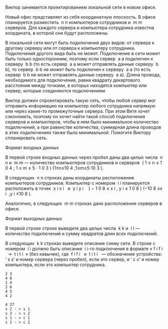 Виктор занимается проектированием локальной сети в новом офисе.

Новый офис представляет из себя координатную плоскость. В офисе планируется разместить ﻿
n
n﻿ компьютеров сотрудников и ﻿
m
m﻿ серверов. Для каждого сервера и компьютера сотрудника известна координата, в которой они будут расположены.

В локальной сети могут быть подключения двух видов: от сервера к другому серверу или от сервера к компьютеру сотрудника. Подключений другого вида быть не может. Подключение в сети может быть только односторонним, поэтому если сервер ﻿
a
a﻿ подключен к серверу ﻿
b
b﻿ (то есть сервер ﻿
a
a﻿ может отправлять данные серверу ﻿
b
b﻿), то сервер ﻿
b
b﻿ не может быть подключен к серверу ﻿
a
a﻿ (то есть сервер ﻿
b
b﻿ не может отправлять данные серверу ﻿
a
a﻿). Длина провода, необходимого для подключения, равна квадрату декартового расстояния между точками, в которых находятся компьютер или сервер, которые соединяются подключением.

Виктор должен спроектировать такую сеть, чтобы любой сервер мог отправить информацию на компьютер любого сотрудника напрямую или через какие-то промежуточные сервера. При этом Витя хочет сэкономить, поэтому он хочет найти такой способ подключения серверов и компьютеров, чтобы в нем было минимальное количество подключений, а при равенстве количества, суммарная длина проводов в этих подключениях также была минимальной. Помогите Виктору спланировать сеть.

Формат входных данных

В первой строке входных данных через пробел даны два целых числа ﻿
n
n﻿ и ﻿
m
m﻿ — количество компьютеров сотрудников и серверов ﻿
(
1
≤
n
≤
1
0
4
;
1
≤
m
≤
5
⋅
1
0
3
)
(1≤n≤10
4
;1≤m≤5⋅10
3
)﻿.

В следующих ﻿
n
n﻿ строках даны координаты расположения компьютеров сотрудников. Компьютер с номером ﻿
i
i﻿ планируется расположить в точек ﻿
x
i
x
i
​
﻿ и ﻿
y
i
y
i
​
﻿ ﻿
(
−
1
0
8
≤
x
i
,
y
i
≤
1
0
8
)
(−10
8
≤x
i
​
,y
i
​
≤10
8
)﻿.

Аналогично, в следующих ﻿
m
m﻿ строках дано расположение серверов в офисе.

Формат выходных данных

В первой строке строке выведите два целых числа ﻿
k
k﻿ и ﻿
l
l﻿ — количество подключений и сумму квадратов длин всех подключений.

В следующих ﻿
k
k﻿ строках выведите описание схему сети. В строке с номером ﻿
i
i﻿ должно быть описание ﻿
i
i﻿-го подключения в формате «﻿
f
i
f
i
​
﻿ -> ﻿
t
i
t
i
​
﻿» (без кавычек), где ﻿
f
i
f
i
​
﻿ и ﻿
t
i
t
i
​
﻿ — обозначение устройства: ‘﻿
s
s﻿’ и номер сервера (через пробел), если это сервер, и ‘﻿
c
c﻿’ и номер компьютера, если это компьютер сотрудника.

```text
2 3
4 8
1 4
2 6
4 5
4 2
```

```text
4 27
s 2 - > s 1
s 3 - > s 2
s 1 - > c 1
s 1 - > c 2
```